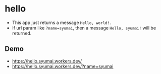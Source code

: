 # hello

* This app just returns a message `Hello, world!`.
* If url param like `?name=syumai`, then a message `Hello, syumai!` will be returned.

## Demo

* https://hello.syumai.workers.dev/
* https://hello.syumai.workers.dev/?name=syumai
